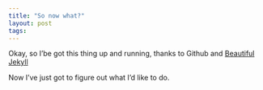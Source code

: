 ```yaml
---
title: "So now what?"
layout: post
tags: 
---
```

Okay, so I’be got this thing up and running, thanks to Github and [Beautiful Jekyll](http://deanattali.com/beautiful-jekyll/)

Now I’ve just got to figure out what I’d like to do.
